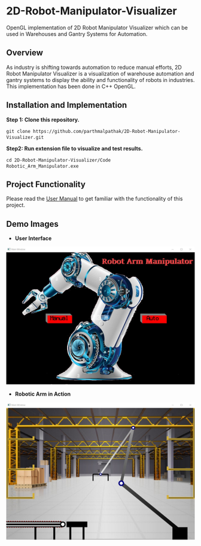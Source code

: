 # 2D-Robot-Manipulator-Visualizer
OpenGL implementation of 2D Robot Manipulator Visualizer which can be used in Warehouses and Gantry Systems for Automation.

## Overview
As industry is shifting towards automation to reduce manual efforts, 2D Robot Manipulator Visualizer is a visualization of warehouse automation and gantry systems to display the ability and functionality of robots in industries. This implementation has been done in C++ OpenGL.

## Installation and Implementation
**Step 1: Clone this repository.**
```shell
git clone https://github.com/parthmalpathak/2D-Robot-Manipulator-Visualizer.git
```

**Step2: Run extension file to visualize and test results.**
```shell
cd 2D-Robot-Manipulator-Visualizer/Code
Robotic_Arm_Manipulator.exe
```

## Project Functionality
Please read the [User Manual](https://github.com/parthmalpathak/2D-Robot-Manipulator-Visualizer/blob/main/2D%20ROBOT%20MANIPULATOR%20VISUALIZER-%20User%20Guide.pdf) to get familiar with the functionality of this project.

## Demo Images
* **User Interface**
<img src="Result Images/Introduction_Page.jpg" width="600"/>

* **Robotic Arm in Action**
<img src="Result Images/Robotic_Arm_Functionality.jpg" width="600"/>
